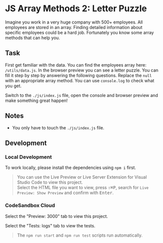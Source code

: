 # JS Array Methods 2: Letter Puzzle

Imagine you work in a very huge company with 500+ employees. All employees are stored in an array. Finding detailed information about specific employees could be a hard job. Fortunately you know some array methods that can help you. 

## Task

First get familiar with the data. You can find the employees array here: `/utils/data.js`. In the browser preview you can see a letter puzzle. You can fill it step by step by answering the following questions. Replace the `null` with an appropriate array method. You can use `console.log` to check what you get. 

Switch to the  `./js/index.js`  file, open the console and browser preview and make something great happen!

## Notes

- You only have to touch the `./js/index.js` file.

## Development

### Local Development

To work locally, please install the dependencies using `npm i` first.


> You can use the Live Preview or Live Server Extension for Visual Studio Code to view this project.  
> Select the HTML file you want to view, press <kbd>⇧</kbd><kbd>⌘</kbd><kbd>P</kbd>, search for `Live Preview: Show Preview` and confirm with <kbd>Enter</kbd>.


### CodeSandbox Cloud

Select the "Preview: 3000" tab to view this project.

Select the "Tests: logs" tab to view the tests.

> The `npm run start` and `npm run test` scripts run automatically.
